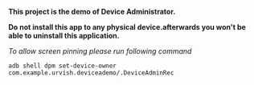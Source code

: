 **This project is the demo of Device Administrator.**

**Do not install this app to any physical device.afterwards you won't be able to 
uninstall this application.**

_To allow screen pinning please run following command_

`adb shell dpm set-device-owner com.example.urvish.deviceademo/.DeviceAdminRec
`